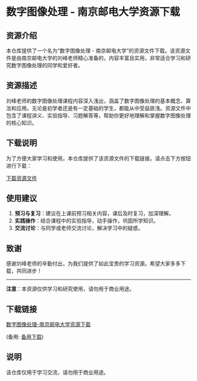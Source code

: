 # 数字图像处理 - 南京邮电大学资源下载

## 资源介绍

本仓库提供了一个名为“数字图像处理 - 南京邮电大学”的资源文件下载。该资源文件是由南京邮电大学的刘峰老师精心准备的，内容丰富且实用，非常适合学习和研究数字图像处理的同学和爱好者。

## 资源描述

刘峰老师的数字图像处理课程内容深入浅出，涵盖了数字图像处理的基本概念、算法和应用。无论是初学者还是有一定基础的学生，都能从中受益匪浅。资源文件中包含了课程讲义、实验指导、习题解答等，帮助你更好地理解和掌握数字图像处理的核心知识。

## 下载说明

为了方便大家学习和使用，本仓库提供了该资源文件的下载链接。请点击下方按钮进行下载：

[下载资源文件](#)

## 使用建议

1. **预习与复习**：建议在上课前预习相关内容，课后及时复习，加深理解。
2. **实践操作**：结合课程中的实验指导，动手操作，巩固所学知识。
3. **交流讨论**：与同学或老师交流讨论，解决学习中的疑惑。

## 致谢

感谢刘峰老师的辛勤付出，为我们提供了如此宝贵的学习资源。希望大家多多下载，共同进步！

---

**注意**：本资源仅供学习和研究使用，请勿用于商业用途。

## 下载链接
[数字图像处理-南京邮电大学资源下载](https://pan.quark.cn/s/607c0931ad26) 

(备用: [备用下载](https://pan.baidu.com/s/1ceqGZmpoCkZeMV_8wn3TTQ?pwd=1234))

## 说明

该仓库仅用于学习交流，请勿用于商业用途。
